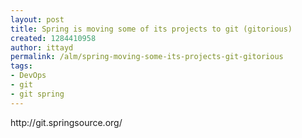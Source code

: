 ```yaml
---
layout: post
title: Spring is moving some of its projects to git (gitorious)
created: 1284410958
author: ittayd
permalink: /alm/spring-moving-some-its-projects-git-gitorious
tags:
- DevOps
- git
- git spring
---
```

<p>http://git.springsource.org/</p>
